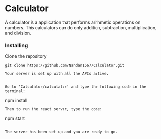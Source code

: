 # Calculator
A calculator is a application that performs arithmetic operations on numbers. This calculators can do only addition, subtraction, multiplication, and division.


### Installing

Clone the repository

```
git clone https://github.com/Nandan1567/Calculator.git

Your server is set up with all the APIs active.


Go to 'Calculator/calculator' and type the following code in the terminal:

```
npm install

```
Then to run the react server, type the code:
```
npm start
```

The server has been set up and you are ready to go.
